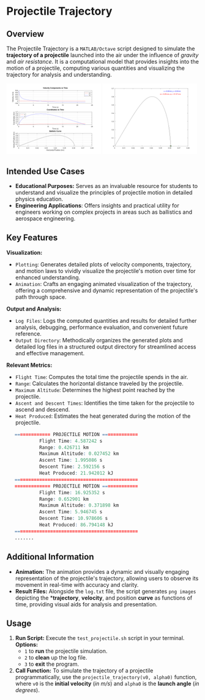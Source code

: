 # Projectile Trajectory

## Overview

The Projectile Trajectory is a `MATLAB/Octave` script designed to simulate the **trajectory of a projectile** launched into the air under the influence of *gravity* and *air resistance*. It is a computational model that provides insights into the motion of a projectile, computing various quantities and visualizing the trajectory for analysis and understanding.

<img src="./output/images/velocity_position_curve.png" alt="VELOCITY_POSITION_CURVE" width="49%" /> <img src="./output/images/trajectory_animation.png" alt="TRAJECTORY_ANIMATION" width="49%" />

## Intended Use Cases

- **Educational Purposes:** Serves as an invaluable resource for students to understand and visualize the principles of projectile motion in detailed physics education.
- **Engineering Applications**: Offers insights and practical utility for engineers working on complex projects in areas such as ballistics and aerospace engineering.

## Key Features

**Visualization:**

- `Plotting`: Generates detailed plots of velocity components, trajectory, and motion laws to vividly visualize the projectile's motion over time for enhanced understanding.
- `Animation`: Crafts an engaging animated visualization of the trajectory, offering a comprehensive and dynamic representation of the projectile's path through space.

**Output and Analysis:**

- `Log Files`: Logs the computed quantities and results for detailed further analysis, debugging, performance evaluation, and convenient future reference.
- `Output Directory`: Methodically organizes the generated plots and detailed log files in a structured output directory for streamlined access and effective management.

**Relevant Metrics:**

- `Flight Time`: Computes the total time the projectile spends in the air.
- `Range`: Calculates the horizontal distance traveled by the projectile.
- `Maximum Altitude`: Determines the highest point reached by the projectile.
- `Ascent and Descent Times`: Identifies the time taken for the projectile to ascend and descend.
- `Heat Produced`: Estimates the heat generated during the motion of the projectile.

```r
   ============= PROJECTILE MOTION =============
            Flight Time: 4.587242 s
            Range: 0.426711 km
            Maximum Altitude: 0.027452 km
            Ascent Time: 1.995086 s
            Descent Time: 2.592156 s
            Heat Produced: 21.942012 kJ
   =============================================
   ============= PROJECTILE MOTION =============
            Flight Time: 16.925352 s
            Range: 0.652901 km
            Maximum Altitude: 0.371898 km
            Ascent Time: 5.946745 s
            Descent Time: 10.978606 s
            Heat Produced: 86.794148 kJ
   =============================================
   .......
```

## Additional Information

- **Animation:** The animation provides a dynamic and visually engaging representation of the projectile's trajectory, allowing users to observe its movement in real-time with accuracy and clarity.
- **Result Files:** Alongside the `log.txt` file, the script generates `png images` depicting the ***trajectory**, **velocity**, and position **curve** as functions of time, providing visual aids for analysis and presentation.

## Usage

1. **Run Script:** Execute the `test_projectile.sh` script in your terminal.
**Options:**
   - `1` to **run** the projectile simulation.
   - `2` to **clean** up the log file.
   - `3` to **exit** the program.
2. **Call Function:** To simulate the trajectory of a projectile programmatically, use the `projectile_trajectory(v0, alpha0)` function, where `v0` is the **initial velocity** (*in m/s*) and `alpha0` is the **launch angle** (*in degrees*).
